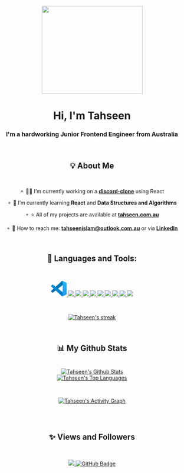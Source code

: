 <p align="center"><img width="273px" height="238px" src="https://i.imgur.com/qQ7dWV8.png"/></p>

<h1 align="center">Hi, I'm Tahseen</h1>
<h3 align="center">I'm a hardworking Junior Frontend Engineer from Australia</h3>

<br/>

<div class="myWrapper" align="center" markdown="1">

## 💡  About Me
  <br/>

   ⚬ 👨‍💻 I’m currently working on a **[discord-clone](https://tahseenio.github.io/discord-clone/)** using React

  ⚬ 📖 I’m currently learning **React** and **Data Structures and Algorithms**

  ⚬ ⭐ All of my projects are available at **[tahseen.com.au](https://tahseen.com.au/)**

  ⚬ 📇  How to reach me: **tahseenislam@outlook.com.au** or via **[LinkedIn](https://www.linkedin.com/in/tahseen1/)**

<br/>

## 🧰 Languages and Tools:

<br/>

</div>

<p align="center"> 
    <a href="https://code.visualstudio.com/" target="_blank"> <img width="42px" src="https://raw.githubusercontent.com/github/explore/80688e429a7d4ef2fca1e82350fe8e3517d3494d/topics/visual-studio-code/visual-studio-code.png"/> </a> 
    <a href="https://developer.mozilla.org/en-US/docs/Glossary/HTML5" target="_blank"> <img src="https://img.icons8.com/color/48/000000/html-5.png"/> </a> 
    <a href="https://developer.mozilla.org/en-US/docs/Web/CSS" target="_blank"> <img src="https://img.icons8.com/color/48/000000/css3.png"/> </a> 
    <a href="https://developer.mozilla.org/en-US/docs/Web/JavaScript" target="_blank"> <img src="https://img.icons8.com/color/48/000000/javascript.png"/> </a> 
    <a href="https://reactjs.org/" target="_blank"> <img src="https://img.icons8.com/color/48/000000/react-native.png"/> </a> 
    <a href="https://reactnative.dev/" target="_blank"> <img width="48px" src="https://i.imgur.com/tFxzoGe.png"/> </a> 
    <a href="https://git-scm.com/" target="_blank"> <img src="https://img.icons8.com/color/48/000000/typescript.png"/> </a> 
    <a href="https://git-scm.com/" target="_blank"> <img src="https://img.icons8.com/color/48/000000/git.png"/> </a> 
    <a href="https://www.adobe.com/au/products/photoshop.html" target="_blank"> <img src="https://img.icons8.com/color/48/000000/adobe-photoshop--v1.png"/> </a> 
    <a href="https://www.figma.com" target="_blank"> <img src="https://img.icons8.com/color/48/000000/figma--v1.png"/> </a> 
</p>

<br/>

<p align="center">
    <a href="https://github.com/tahseenio/github-readme-streak-stats">
        <img title="🔥 Get streak stats for your profile at git.io/streak-stats" alt="Tahseen's streak" src="https://github-readme-streak-stats.herokuapp.com/?user=tahseenio&theme=black-ice&hide_border=true&stroke=0000&background=060A0CD0"/>
    </a>
</p>

<div class="myWrapper" align="center" markdown="1">

<br/>

## 📊 My Github Stats

</div>

<p align="center">
  <br/>
    <a href="https://github.com/tahseenio/github-readme-stats"><img alt="Tahseen's Github Stats" src="https://github-readme-stats.vercel.app/api?username=tahseenio&show_icons=true&count_private=true&theme=react&hide_border=true&bg_color=0D1117" /></a>
  <br/>
  <a href="https://github.com/tahseenio/github-readme-stats"><img alt="Tahseen's Top Languages" src="https://github-readme-stats.vercel.app/api/top-langs/?username=tahseenio&langs_count=8&count_private=true&layout=compact&theme=react&hide_border=true&bg_color=0D1117" /></a>
  <br/>
</P>

<br/>

<p align="center">
<a href="https://github.com/tahseenio/github-readme-activity-graph"><img alt="Tahseen's Activity Graph" src="https://activity-graph.herokuapp.com/graph?username=tahseenio&bg_color=0D1117&color=5BCDEC&line=5BCDEC&point=FFFFFF&hide_border=true" /></a>
</P>

<br/>

<div class="myWrapper" align="center" markdown="1">

<br/>

## ✨ Views and Followers

<br/>

</div>

<p align="center">
  <a href="https://github.com/Meghna-DAS/github-profile-views-counter">
      <img src="https://komarev.com/ghpvc/?username=tahseenio">
  </a>
  <a href="https://github.com/tahseenio?tab=followers"><img src="https://img.shields.io/github/followers/tahseenio?label=Followers&style=social" alt="GitHub Badge"></a>
</p>
